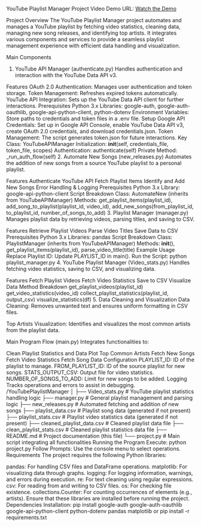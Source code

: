 YouTube Playlist Manager Project
Video Demo URL: [Watch the Demo](https://youtu.be/9HF1nr_0zw0)

Project Overview
The YouTube Playlist Manager project automates and manages a YouTube playlist by fetching video statistics, cleaning data, managing new song releases, and identifying top artists. It integrates various components and services to provide a seamless playlist management experience with efficient data handling and visualization.

Main Components
1. YouTube API Manager (authenticate.py)
Handles authentication and interaction with the YouTube Data API v3.

Features
OAuth 2.0 Authentication: Manages user authentication and token storage.
Token Management: Refreshes expired tokens automatically.
YouTube API Integration: Sets up the YouTube Data API client for further interactions.
Prerequisites
Python 3.x
Libraries: google-auth, google-auth-oauthlib, google-api-python-client, python-dotenv
Environment Variables: Store paths to credentials and token files in a .env file.
Setup
Google API Credentials: Set up in Google API Console, enable YouTube Data API v3, create OAuth 2.0 credentials, and download credentials.json.
Token Management: The script generates token.json for future interactions.
Key Class: YouTubeAPIManager
Initialization: __init__(self, credentials_file, token_file, scopes)
Authentication: authenticate(self)
Private Method: _run_auth_flow(self)
2. Automate New Songs (new_releases.py)
Automates the addition of new songs from a source YouTube playlist to a personal playlist.

Features
Authenticate YouTube API
Fetch Playlist Items
Identify and Add New Songs
Error Handling & Logging
Prerequisites
Python 3.x
Library: google-api-python-client
Script Breakdown
Class: AutomateNew (inherits from YouTubeAPIManager)
Methods: get_playlist_items(playlist_id), add_song_to_playlist(playlist_id, video_id), add_new_songs(from_playlist_id, to_playlist_id, number_of_songs_to_add)
3. Playlist Manager (manager.py)
Manages playlist data by retrieving videos, parsing titles, and saving to CSV.

Features
Retrieve Playlist Videos
Parse Video Titles
Save Data to CSV
Prerequisites
Python 3.x
Libraries: pandas
Script Breakdown
Class: PlaylistManager (inherits from YouTubeAPIManager)
Methods: __init__(), get_playlist_items(playlist_id), parse_video_title(title)
Example Usage
Replace Playlist ID: Update PLAYLIST_ID in main().
Run the Script: python playlist_manager.py
4. YouTube Playlist Manager (Video_stats.py)
Handles fetching video statistics, saving to CSV, and visualizing data.

Features
Fetch Playlist Videos
Fetch Video Statistics
Save to CSV
Visualize Data
Method Breakdown
get_playlist_videos(playlist_id)
get_video_statistics(video_id)
collect_playlist_statistics(playlist_id, output_csv)
visualize_statistics(df)
5. Data Cleaning and Visualization
Data Cleaning: Removes unwanted text and ensures uniform formatting in CSV files.

Top Artists Visualization: Identifies and visualizes the most common artists from the playlist data.

Main Program Flow (main.py)
Integrates functionalities to:

Clean Playlist Statistics and Data
Plot Top Common Artists
Fetch New Songs
Fetch Video Statistics
Fetch Song Data
Configuration
PLAYLIST_ID: ID of the playlist to manage.
FROM_PLAYLIST_ID: ID of the source playlist for new songs.
STATS_OUTPUT_CSV: Output file for video statistics.
NUMBER_OF_SONGS_TO_ADD: Limit for new songs to be added.
Logging
Tracks operations and errors to assist in debugging.
/YouTubePlaylistManager
│
├── Video_stats.py # YouTube playlist statistics handling logic
├── manager.py # General playlist management and parsing logic
├── new_releases.py # Automated fetching and addition of new songs
├── playlist_data.csv # Playlist song data (generated if not present)
├── playlist_stats.csv # Playlist video statistics data (generated if not present)
├── cleaned_playlist_data.csv # Cleaned playlist data file
├── clean_playlist_stats.csv # Cleaned playlist statistics data file
├── README.md # Project documentation (this file)
└── project.py # Main script integrating all functionalities
Running the Program
Execute: python project.py
Follow Prompts: Use the console menu to select operations.
Requirements
The project requires the following Python libraries:

pandas: For handling CSV files and DataFrame operations.
matplotlib: For visualizing data through graphs.
logging: For logging information, warnings, and errors during execution.
re: For text cleaning using regular expressions.
csv: For reading from and writing to CSV files.
os: For checking file existence.
collections.Counter: For counting occurrences of elements (e.g., artists).
Ensure that these libraries are installed before running the project. 
Dependencies Installation:
pip install google-auth google-auth-oauthlib google-api-python-client python-dotenv pandas matplotlib
or 
pip install -r requirements.txt